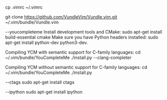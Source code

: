 cp .vimrc ~/.vimrc

git clone https://github.com/VundleVim/Vundle.vim.git ~/.vim/bundle/Vundle.vim


--youcompleteme
Install development tools and CMake: sudo apt-get install build-essential cmake
Make sure you have Python headers installed: sudo apt-get install python-dev python3-dev.

Compiling YCM with semantic support for C-family languages:
cd ~/.vim/bundle/YouCompleteMe
./install.py --clang-completer

Compiling YCM without semantic support for C-family languages:
cd ~/.vim/bundle/YouCompleteMe
./install.py

--ctags
sudo apt-get install ctags

--ipython
sudo apt-get install ipython

